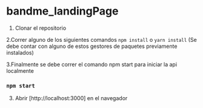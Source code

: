 # bandme_landingPage

1. Clonar el repositorio

2.Correr alguno de los siguientes comandos `npm install` o `yarn install` (Se debe contar con alguno de estos gestores de paquetes previamente instalados)

3.Finalmente se debe correr el comando npm start para iniciar la api localmente
### `npm start`

3. Abrir [http://localhost:3000] en el navegador

